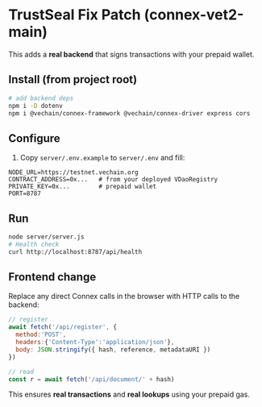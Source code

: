 
# TrustSeal Fix Patch (connex-vet2-main)

This adds a **real backend** that signs transactions with your prepaid wallet.

## Install (from project root)
```bash
# add backend deps
npm i -D dotenv
npm i @vechain/connex-framework @vechain/connex-driver express cors
```

## Configure
1. Copy `server/.env.example` to `server/.env` and fill:
```
NODE_URL=https://testnet.vechain.org
CONTRACT_ADDRESS=0x...   # from your deployed VDaoRegistry
PRIVATE_KEY=0x...        # prepaid wallet
PORT=8787
```

## Run
```bash
node server/server.js
# Health check
curl http://localhost:8787/api/health
```

## Frontend change
Replace any direct Connex calls in the browser with HTTP calls to the backend:
```js
// register
await fetch('/api/register', {
  method:'POST',
  headers:{'Content-Type':'application/json'},
  body: JSON.stringify({ hash, reference, metadataURI })
})

// read
const r = await fetch('/api/document/' + hash)
```

This ensures **real transactions** and **real lookups** using your prepaid gas.
